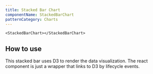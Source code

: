 ```yaml
---
title: Stacked Bar Chart
componentName: StackedBarChart
patternCategory: Charts
---
```


```
<StackedBarChart></StackedBarChart>
```



## How to use
This stacked bar uses D3 to render the data visualization. The react component is just a wrapper that links to D3 by lifecycle events. 

